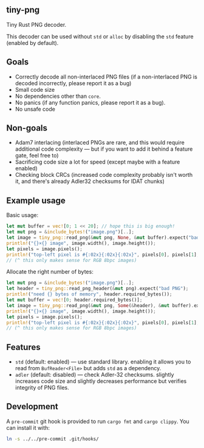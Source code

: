 ## tiny-png

Tiny Rust PNG decoder.

This decoder can be used without `std` or `alloc` by disabling the `std` feature (enabled by default).

## Goals

- Correctly decode all non-interlaced PNG files (if a non-interlaced PNG is decoded incorrectly, please report it as a bug)
- Small code size
- No dependencies other than `core`.
- No panics (if any function panics, please report it as a bug).
- No unsafe code

## Non-goals

- Adam7 interlacing (interlaced PNGs are rare, and this would require additional code complexity
  — but if you want to add it behind a feature gate, feel free to)
- Sacrificing code size a lot for speed (except maybe with a feature enabled)
- Checking block CRCs (increased code complexity probably isn't worth it,
  and there's already Adler32 checksums for IDAT chunks)

## Example usage

Basic usage:

```rust
let mut buffer = vec![0; 1 << 20]; // hope this is big enough!
let mut png = &include_bytes!("image.png")[..];
let image = tiny_png::read_png(&mut png, None, &mut buffer).expect("bad PNG");
println!("{}×{} image", image.width(), image.height());
let pixels = image.pixels();
println!("top-left pixel is #{:02x}{:02x}{:02x}", pixels[0], pixels[1], pixels[2]);
// (^ this only makes sense for RGB 8bpc images)
```

Allocate the right number of bytes:

```rust
let mut png = &include_bytes!("image.png")[..];
let header = tiny_png::read_png_header(&mut png).expect("bad PNG");
println!("need {} bytes of memory", header.required_bytes());
let mut buffer = vec![0; header.required_bytes()];
let image = tiny_png::read_png(&mut png, Some(&header), &mut buffer).expect("bad PNG");
println!("{}×{} image", image.width(), image.height());
let pixels = image.pixels();
println!("top-left pixel is #{:02x}{:02x}{:02x}", pixels[0], pixels[1], pixels[2]);
// (^ this only makes sense for RGB 8bpc images)
```

## Features

- `std` (default: enabled) — use standard library. enabling it allows you to read from `BufReader<File>` but
   adds `std` as a dependency.
- `adler` (default: disabled) — check Adler-32 checksums. slightly increases code size and
  slightly decreases performance but verifies integrity of PNG files.

## Development

A `pre-commit` git hook is provided to run `cargo fmt` and `cargo clippy`. You can install it with:

```sh
ln -s ../../pre-commit .git/hooks/
```
